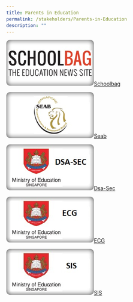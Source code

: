 ```yaml
---
title: Parents in Education
permalink: /stakeholders/Parents-in-Education
description: ""
---
```

![](/images/Stakeholders/Parents%20in%20Education/SchoolBag.jpg)[Schoolbag](https://www.schoolbag.sg/)

![](/images/Stakeholders/Parents%20in%20Education/SEAB.jpg)[Seab](https://www.seab.gov.sg/home)

![](/images/Stakeholders/Parents%20in%20Education/DSA.jpg)[Dsa-Sec](https://www.moe.gov.sg/secondary/dsa)

![](/images/Stakeholders/Parents%20in%20Education/ECG.jpg)[ECG](https://www.moe.gov.sg/page%20not%20found?item=%2fprogrammes%2feducation-and-career-guidance%2f&user=extranet%5cAnonymous&site=moe-website)

![](/images/Stakeholders/Parents%20in%20Education/SIS.jpg)[SIS](https://www.moe.gov.sg/schoolfinder/?journey=Secondary%20school)


